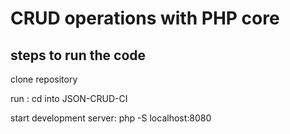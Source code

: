 # CRUD operations with PHP core 

## steps to run the code

clone repository 

run : cd into JSON-CRUD-CI

start development server: php -S localhost:8080
